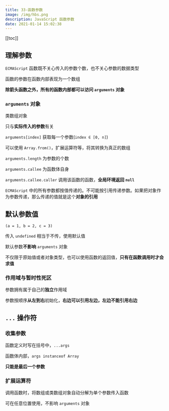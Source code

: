 ```yaml
---
title: 33-函数参数
image: /img/hbs.png
description: JavaScript 函数参数
date: 2021-01-14 15:02:38
---
```


[[toc]]

## 理解参数

`ECMAScript` 函数既不关心传入的参数个数，也不关心参数的数据类型

函数的参数在函数内部表现为一个数组

**除箭头函数之外，所有的函数内部都可以访问 `arguments` 对象**

### `arguments` 对象

类数组对象

只与**实际传入的参数**有关

`arguments[index]` 获取每一个参数(`index ∈ [0, n]`)

可以使用 `Array.from()`，扩展运算符等，将其转换为真正的数组

`arguments.length` 为参数的个数

`arguments.callee` 为函数体自身

`arguments.callee.caller` 调用该函数的函数，**全局环境返回 `null`**

`ECMAScript` 中的所有参数都按值传递的。不可能按引用传递参数。如果把对象作为参数传递，那么传递的值就是这个**对象的引用**

## 默认参数值

`(a = 1, b = 2, c = 3)`

传入 `undefined` 相当于不传，使用默认值

默认参数**不影响** `arguments` 对象

不仅限于原始值或者对象类型，也可以使用函数的返回值，**只有在函数调用时才会求值**

### 作用域与暂时性死区

参数拥有属于自己的**独立**作用域

参数按顺序**从左到右**初始化，**右边可以引用左边，左边不能引用右边**

## `...` 操作符

### 收集参数

函数定义时写在括号中，`...args`

函数体内部，`args instanceof Array`

**只能是最后一个参数**

### 扩展运算符

调用函数时，将数组或类数组对象自动分解为单个参数传入函数

可在任意位置使用，不影响 `arguments` 对象

